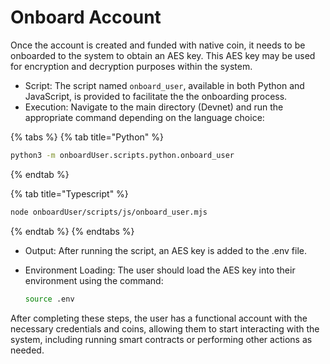 # Onboard Account

Once the account is created and funded with native coin, it needs to be onboarded to the system to obtain an AES key. This AES key may be used for encryption and decryption purposes within the system.

* Script: The script named `onboard_user`, available in both Python and JavaScript, is provided to facilitate the the onboarding process.
* Execution: Navigate to the main directory (Devnet) and run the appropriate command depending on the language choice:

{% tabs %}
{% tab title="Python" %}
```bash
python3 -m onboardUser.scripts.python.onboard_user
```
{% endtab %}

{% tab title="Typescript" %}
```bash
node onboardUser/scripts/js/onboard_user.mjs
```
{% endtab %}
{% endtabs %}

* Output: After running the script, an AES key is added to the .env file.
*   Environment Loading: The user should load the AES key into their environment using the command:

    ```bash
    source .env
    ```

After completing these steps, the user has a functional account with the necessary credentials and coins, allowing them to start interacting with the system, including running smart contracts or performing other actions as needed.
